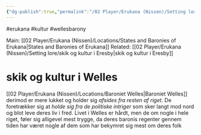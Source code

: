 ```yaml
---
{"dg-publish":true,"permalink":"/02 Player/Erukana (Nissen)/Setting lore/skik og kultur i Welles/"}
---
```


#erukana #kultur #wellesbarony 

Main: [[02 Player/Erukana (Nissen)/Locations/States and Baronies of Erukana\|States and Baronies of Erukana]] 
Related: [[02 Player/Erukana (Nissen)/Setting lore/skik og kultur i Eresby\|skik og kultur i Eresby]]

# skik og kultur i Welles

[[02 Player/Erukana (Nissen)/Locations/Baroniet Welles\|Baroniet Welles]] derimod er mere lukket og holder sig *afsides fra resten af riget*. De foretrækker sig at *holde sig fra de politiske intriger* som sker langt mod nord og blot leve deres liv i fred. Livet i Welles er hårdt, men de om nogle i hele riget, føler sig alligevel mest trygge, da deres baronis regenter gennem tiden har været nogle af dem som har bekymret sig mest om deres folk